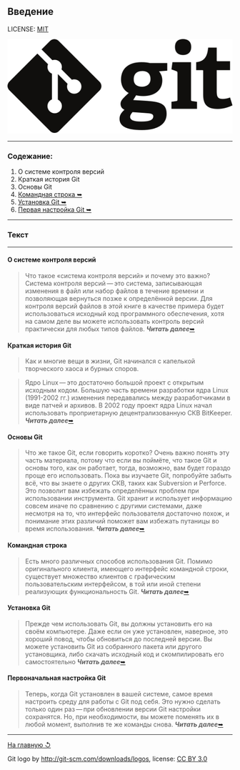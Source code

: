 ## Введение

LICENSE: [MIT](./license.md)

![git-logo](./assets/logo.svg)

---

### Содежание:

1. О системе контроля версий
2. Краткая история Git
3. Основы Git
4. [Командная строка &#10149;](./cmd.md)
5. [Установка Git &#10149;](./install.md)
6. [Первая настройка Git &#10149;](./first_setting.md)

---

### **Текст**

---

#### О системе контроля версий
>Что такое «система контроля версий» и почему это важно? Система контроля версий — это система, записывающая изменения в файл или набор файлов в течение времени и позволяющая вернуться позже к определённой версии. Для контроля версий файлов в этой книге в качестве примера будет использоваться исходный код программного обеспечения, хотя на самом деле вы можете использовать контроль версий практически для любых типов файлов.
***Читать далее***[&#10149;](https://git-scm.com/book/ru/v2/%D0%92%D0%B2%D0%B5%D0%B4%D0%B5%D0%BD%D0%B8%D0%B5-%D0%9E-%D1%81%D0%B8%D1%81%D1%82%D0%B5%D0%BC%D0%B5-%D0%BA%D0%BE%D0%BD%D1%82%D1%80%D0%BE%D0%BB%D1%8F-%D0%B2%D0%B5%D1%80%D1%81%D0%B8%D0%B9)

#### Краткая история Git
>Как и многие вещи в жизни, Git начинался с капелькой творческого хаоса и бурных споров.

>Ядро Linux — это достаточно большой проект с открытым исходным кодом. Большую часть времени разработки ядра Linux (1991-2002 гг.) изменения передавались между разработчиками в виде патчей и архивов. В 2002 году проект ядра Linux начал использовать проприетарную децентрализованную СКВ BitKeeper.
***Читать далее***[&#10149;](https://git-scm.com/book/ru/v2/%D0%92%D0%B2%D0%B5%D0%B4%D0%B5%D0%BD%D0%B8%D0%B5-%D0%9A%D1%80%D0%B0%D1%82%D0%BA%D0%B0%D1%8F-%D0%B8%D1%81%D1%82%D0%BE%D1%80%D0%B8%D1%8F-Git)

#### Основы Git
>Что же такое Git, если говорить коротко? Очень важно понять эту часть материала, потому что если вы поймёте, что такое Git и основы того, как он работает, тогда, возможно, вам будет гораздо проще его использовать. Пока вы изучаете Git, попробуйте забыть всё, что вы знаете о других СКВ, таких как Subversion и Perforce. Это позволит вам избежать определённых проблем при использовании инструмента. Git хранит и использует информацию совсем иначе по сравнению с другими системами, даже несмотря на то, что интерфейс пользователя достаточно похож, и понимание этих различий поможет вам избежать путаницы во время использования.
***Читать далее***[&#10149;](https://git-scm.com/book/ru/v2/%D0%92%D0%B2%D0%B5%D0%B4%D0%B5%D0%BD%D0%B8%D0%B5-%D0%9E%D1%81%D0%BD%D0%BE%D0%B2%D1%8B-Git)

#### Командная строка
>Есть много различных способов использования Git. Помимо оригинального клиента, имеющего интерфейс командной строки, существует множество клиентов с графическим пользовательским интерфейсом, в той или иной степени реализующих функциональность Git.
***Читать далее***[&#10149;](./cmd.md)

#### Установка Git
>Прежде чем использовать Git, вы должны установить его на своём компьютере. Даже если он уже установлен, наверное, это хороший повод, чтобы обновиться до последней версии. Вы можете установить Git из собранного пакета или другого установщика, либо скачать исходный код и скомпилировать его самостоятельно
***Читать далее***[&#10149;](./install.md)

#### Первоначальная настройка Git
>Теперь, когда Git установлен в вашей системе, самое время настроить среду для работы с Git под себя. Это нужно сделать только один раз — при обновлении версии Git настройки сохранятся. Но, при необходимости, вы можете поменять их в любой момент, выполнив те же команды снова.
***Читать далее***[&#10149;](./first_setting.md)


---

[На главную &#8634;](./readme.md)

Git logo by http://git-scm.com/downloads/logos,
license: [CC BY 3.0](https://creativecommons.org/licenses/by/3.0/)
